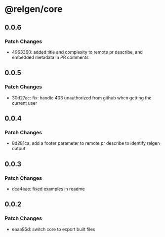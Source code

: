# @relgen/core

## 0.0.6

### Patch Changes

- 4963360: added title and complexity to remote pr describe, and embedded metadata in PR comments

## 0.0.5

### Patch Changes

- 30d27ac: fix: handle 403 unauthorized from github when getting the current user

## 0.0.4

### Patch Changes

- 8d281ca: add a footer parameter to remote pr describe to identify relgen output

## 0.0.3

### Patch Changes

- dca4eae: fixed examples in readme

## 0.0.2

### Patch Changes

- eaaa95d: switch core to export built files
